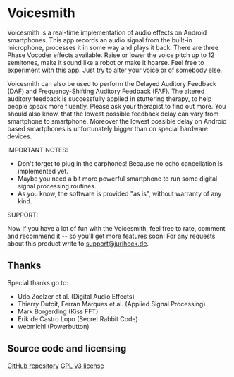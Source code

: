 Voicesmith
==========

Voicesmith is a real-time implementation of audio effects on Android smartphones. This app records an audio signal from the built-in microphone, processes it in some way and plays it back. There are three Phase Vocoder effects available. Raise or lower the voice pitch up to 12 semitones, make it sound like a robot or make it hoarse. Feel free to experiment with this app. Just try to alter your voice or of somebody else.

Voicesmith can also be used to perform the Delayed Auditory Feedback (DAF) and Frequency-Shifting Auditory Feedback (FAF). The altered auditory feedback is successfully applied in stuttering therapy, to help people speak more fluently. Please ask your therapist to find out more. You should also know, that the lowest possible feedback delay can vary from smartphone to smartphone. Moreover the lowest possible delay on Android based smartphones is unfortunately bigger than on special hardware devices.

IMPORTANT NOTES:

 * Don't forget to plug in the earphones! Because no echo cancellation is implemented yet.
 * Maybe you need a bit more powerful smartphone to run some digital signal processing routines.
 * As you know, the software is provided "as is", without warranty of any kind.

SUPPORT:

Now if you have a lot of fun with the Voicesmith, feel free to rate, comment and recommend it -- so you'll get more features soon! For any requests about this product write to support@jurihock.de.

Thanks
------

Special thanks go to:

 * Udo Zoelzer et al. (Digital Audio Effects)
 * Thierry Dutoit, Ferran Marques et al. (Applied Signal Processing)
 * Mark Borgerding (Kiss FFT)
 * Erik de Castro Lopo (Secret Rabbit Code)
 * webmichl (Powerbutton)

Source code and licensing
-------------------------

[GitHub repository](https://github.com/jurihock/voicesmith)
[GPL v3 license](http://www.gnu.org/licenses/gpl.html)